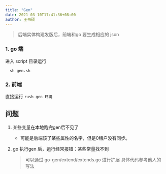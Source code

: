 ```yaml
---
title: "Gen"
date: 2021-03-10T17:41:36+08:00
author: 王书硕
---
```

> 后端实体构建发版后，前端和go 要生成相应的 json 
###  1. go 端
进入 script 目录运行
   ```
     sh gen.sh 
   ```
### 2. 前端
   直接运行 ``` rush gen 环境 ```

## 问题
1. 某些变量在本地跑完gen后不见了
    - 可能是后端该了某些属性的名字，但是0租户没有同步。

2. go 执行gen 后，运行经常报错：某些常量找不到  
   > 可以通过 go-gen/extend/extends.go 进行扩展
具体代码参考他人的写法